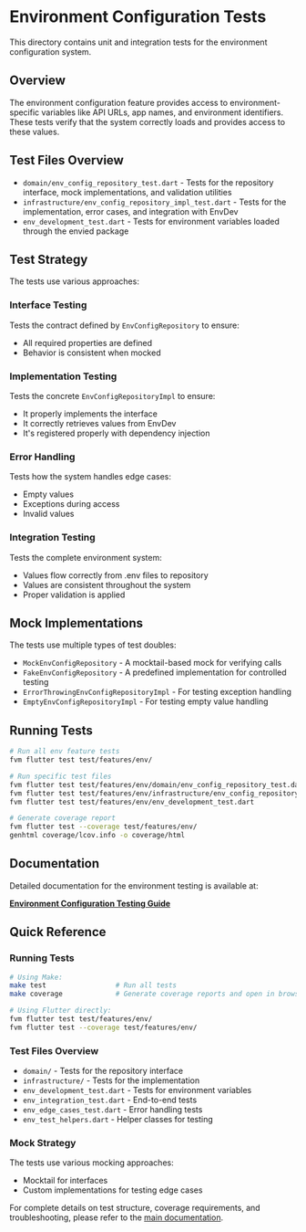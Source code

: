 # Environment Configuration Tests

This directory contains unit and integration tests for the environment configuration system.

## Overview

The environment configuration feature provides access to environment-specific variables like API URLs, app names, and environment identifiers. These tests verify that the system correctly loads and provides access to these values.

## Test Files Overview

- `domain/env_config_repository_test.dart` - Tests for the repository interface, mock implementations, and validation utilities
- `infrastructure/env_config_repository_impl_test.dart` - Tests for the implementation, error cases, and integration with EnvDev
- `env_development_test.dart` - Tests for environment variables loaded through the envied package

## Test Strategy

The tests use various approaches:

### Interface Testing
Tests the contract defined by `EnvConfigRepository` to ensure:
- All required properties are defined
- Behavior is consistent when mocked

### Implementation Testing
Tests the concrete `EnvConfigRepositoryImpl` to ensure:
- It properly implements the interface
- It correctly retrieves values from EnvDev
- It's registered properly with dependency injection

### Error Handling
Tests how the system handles edge cases:
- Empty values
- Exceptions during access
- Invalid values

### Integration Testing
Tests the complete environment system:
- Values flow correctly from .env files to repository
- Values are consistent throughout the system
- Proper validation is applied

## Mock Implementations

The tests use multiple types of test doubles:

- `MockEnvConfigRepository` - A mocktail-based mock for verifying calls
- `FakeEnvConfigRepository` - A predefined implementation for controlled testing
- `ErrorThrowingEnvConfigRepositoryImpl` - For testing exception handling
- `EmptyEnvConfigRepositoryImpl` - For testing empty value handling

## Running Tests

```bash
# Run all env feature tests
fvm flutter test test/features/env/

# Run specific test files
fvm flutter test test/features/env/domain/env_config_repository_test.dart
fvm flutter test test/features/env/infrastructure/env_config_repository_impl_test.dart
fvm flutter test test/features/env/env_development_test.dart

# Generate coverage report
fvm flutter test --coverage test/features/env/
genhtml coverage/lcov.info -o coverage/html
```

## Documentation

Detailed documentation for the environment testing is available at:

**[Environment Configuration Testing Guide](/docs/testing/ENV_TESTING.md)**

## Quick Reference

### Running Tests

```bash
# Using Make:
make test                 # Run all tests
make coverage             # Generate coverage reports and open in browser

# Using Flutter directly:
fvm flutter test test/features/env/
fvm flutter test --coverage test/features/env/
```

### Test Files Overview

- `domain/` - Tests for the repository interface
- `infrastructure/` - Tests for the implementation
- `env_development_test.dart` - Tests for environment variables
- `env_integration_test.dart` - End-to-end tests
- `env_edge_cases_test.dart` - Error handling tests
- `env_test_helpers.dart` - Helper classes for testing

### Mock Strategy

The tests use various mocking approaches:
- Mocktail for interfaces
- Custom implementations for testing edge cases

For complete details on test structure, coverage requirements, and troubleshooting, please refer to the [main documentation](/docs/testing/ENV_TESTING.md). 